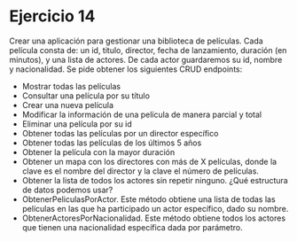 # Ejercicio 14
Crear una aplicación para gestionar una biblioteca de películas. 
Cada película consta de:
un id, titulo, director, fecha de lanzamiento, duración (en minutos), y una lista de actores. 
De cada actor guardaremos su id, nombre y nacionalidad. Se pide obtener los siguientes CRUD
endpoints:

* Mostrar todas las películas
* Consultar una película por su título
* Crear una nueva película
* Modificar la información de una película de manera parcial y total
* Eliminar una película por su id
* Obtener todas las películas por un director específico
* Obtener todas las películas de los últimos 5 años
* Obtener la película con la mayor duración
* Obtener un mapa con los directores con más de X películas, donde la clave es el nombre del
  director y la clave el número de películas.
* Obtener la lista de todos los actores sin repetir ninguno. ¿Qué estructura de datos
  podemos usar?
* ObtenerPeliculasPorActor. Este método obtiene una lista de todas las películas en las que
  ha participado un actor específico, dado su nombre.
* ObtenerActoresPorNacionalidad. Este método obtiene todos los actores que tienen una
  nacionalidad específica dada por parámetro.
